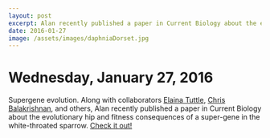 ```yaml
---
layout: post
excerpt: Alan recently published a paper in Current Biology about the evolutionary hip and fitness consequences of a super-gene in the white-throated sparrow.
date: 2016-01-27
image: /assets/images/daphniaDorset.jpg
---
```

# Wednesday, January 27, 2016
Supergene evolution. Along with collaborators [Elaina Tuttle](http://mama.indstate.edu/whitethroatedsparrow/), [Chris Balakrishnan](https://www.rebelmouse.com/evolutionpirate/), and others, Alan recently published a paper in Current Biology about the evolutionary hip and fitness consequences of a super-gene in the white-throated sparrow. [Check it out!](http://bergland-lab.org/pdfs/Tuttle_etal_2016.pdf)
